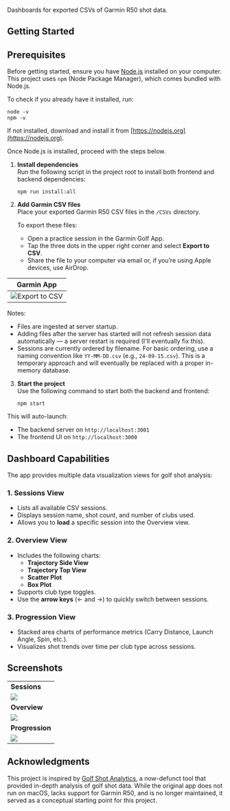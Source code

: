 Dashboards for exported CSVs of Garmin R50 shot data.


## Getting Started

## Prerequisites

Before getting started, ensure you have [Node.js](https://nodejs.org/) installed on your computer. This project uses `npm` (Node Package Manager), which comes bundled with Node.js.

To check if you already have it installed, run:
```
node -v
npm -v
```

If not installed, download and install it from [https://nodejs.org](https://nodejs.org).

Once Node.js is installed, proceed with the steps below.

1. **Install dependencies**  
   Run the following script in the project root to install both frontend and backend dependencies:
   ```
   npm run install:all
   ```

2. **Add Garmin CSV files**  
   Place your exported Garmin R50 CSV files in the `/CSVs` directory.

   To export these files:
   - Open a practice session in the Garmin Golf App.
   - Tap the three dots in the upper right corner and select **Export to CSV**.
   - Share the file to your computer via email or, if you’re using Apple devices, use AirDrop.

| Garmin App |
|------------------------|
| ![Export to CSV](https://i.imgur.com/xO769Bz.png) |

   Notes:
   - Files are ingested at server startup.
   - Adding files after the server has started will not refresh session data automatically — a server restart is required (I'll eventually fix this).
   - Sessions are currently ordered by filename. For basic ordering, use a naming convention like `YY-MM-DD.csv` (e.g., `24-09-15.csv`). This is a temporary approach and will eventually be replaced with a proper in-memory database.

3. **Start the project**  
   Use the following command to start both the backend and frontend:
   ```
   npm start
   ```

This will auto-launch:
- The backend server on `http://localhost:3001`
- The frontend UI on `http://localhost:3000`

## Dashboard Capabilities

The app provides multiple data visualization views for golf shot analysis:

### 1. Sessions View
- Lists all available CSV sessions.
- Displays session name, shot count, and number of clubs used.
- Allows you to **load** a specific session into the Overview view.

### 2. Overview View
- Includes the following charts:
  - **Trajectory Side View**
  - **Trajectory Top View**
  - **Scatter Plot**
  - **Box Plot**
- Supports club type toggles.
- Use the **arrow keys** (← and →) to quickly switch between sessions.

### 3. Progression View
- Stacked area charts of performance metrics (Carry Distance, Launch Angle, Spin, etc.).
- Visualizes shot trends over time per club type across sessions.

## Screenshots

|   |
|---|
| **Sessions** |
| ![](https://i.imgur.com/2E7kEh5.png) |
| **Overview** |
| ![](https://i.imgur.com/bqouKBJ.png) |
| **Progression** |
| ![](https://i.imgur.com/rM5qnMv.png) |

## Acknowledgments

This project is inspired by [Golf Shot Analytics](https://www.golfshotanalytics.com/), a now-defunct tool that provided in-depth analysis of golf shot data. While the original app does not run on macOS, lacks support for Garmin R50, and is no longer maintained, it served as a conceptual starting point for this project.